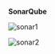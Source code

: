 **SonarQube**

![sonar1](https://github.com/user-attachments/assets/ef829981-c7b0-403d-8d77-a48aa3b98b28)

![sonar2](https://github.com/user-attachments/assets/fa20fa42-9ce1-4887-b362-0dd360cb9ce7)
